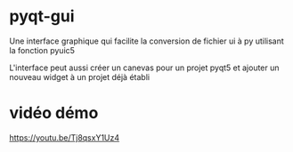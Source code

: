 # pyqt-gui

Une interface graphique qui facilite la conversion de fichier ui à py utilisant la fonction pyuic5

L'interface peut aussi créer un canevas pour un projet pyqt5 et ajouter un nouveau widget à un projet déjà établi

# vidéo démo 
https://youtu.be/Tj8qsxY1Uz4
